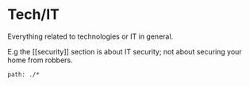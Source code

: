 # Tech/IT

Everything related to technologies or IT in general.

E.g the [[security]] section is about IT security; not about securing your home
from robbers.

```query
path: ./*
```
